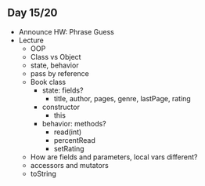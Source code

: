 ## Day 15/20

+ Announce HW: Phrase Guess
+ Lecture
  - OOP
  - Class vs Object
  - state, behavior
  - pass by reference
  - Book class
    - state: fields?
      - title, author, pages, genre, lastPage, rating
    - constructor
      - this
    - behavior: methods?
      - read(int)
      - percentRead
      - setRating
  - How are fields and parameters, local vars different?
  - accessors and mutators
  - toString

